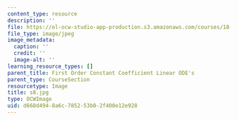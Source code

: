 ```yaml
---
content_type: resource
description: ''
file: https://ol-ocw-studio-app-production.s3.amazonaws.com/courses/18-03sc-differential-equations-fall-2011/d668d4948a6c785253b02f400e12e928_s8.jpg
file_type: image/jpeg
image_metadata:
  caption: ''
  credit: ''
  image-alt: ''
learning_resource_types: []
parent_title: First Order Constant Coefficient Linear ODE's
parent_type: CourseSection
resourcetype: Image
title: s8.jpg
type: OCWImage
uid: d668d494-8a6c-7852-53b0-2f400e12e928
---
```

